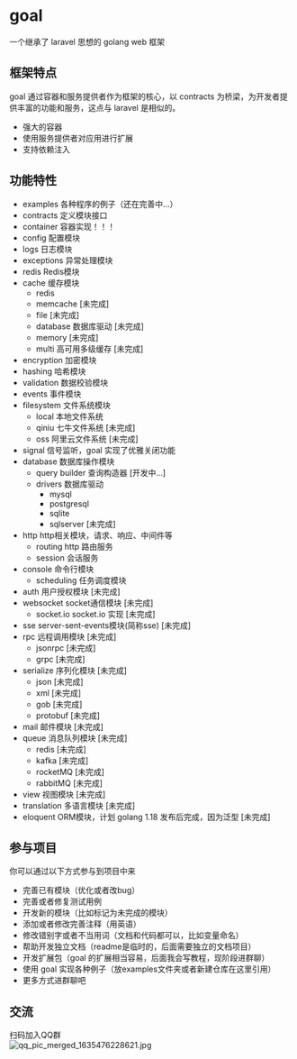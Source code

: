 # goal

一个继承了 laravel 思想的 golang web 框架

## 框架特点
goal 通过容器和服务提供者作为框架的核心，以 contracts 为桥梁，为开发者提供丰富的功能和服务，这点与 laravel 是相似的。
* 强大的容器
* 使用服务提供者对应用进行扩展
* 支持依赖注入

## 功能特性

* examples 各种程序的例子（还在完善中...）
* contracts 定义模块接口
* container 容器实现！！！
* config 配置模块
* logs 日志模块
* exceptions 异常处理模块
* redis Redis模块
* cache 缓存模块
  * redis
  * memcache [未完成]
  * file [未完成]
  * database 数据库驱动 [未完成]
  * memory [未完成]
  * multi 高可用多级缓存 [未完成]
* encryption 加密模块
* hashing 哈希模块
* validation 数据校验模块
* events 事件模块
* filesystem 文件系统模块
  * local 本地文件系统
  * qiniu 七牛文件系统 [未完成]
  * oss 阿里云文件系统 [未完成]
* signal 信号监听，goal 实现了优雅关闭功能
* database 数据库操作模块
  * query builder 查询构造器 [开发中...] 
  * drivers 数据库驱动
    * mysql
    * postgresql
    * sqlite
    * sqlserver [未完成]
* http http相关模块，请求、响应、中间件等
  * routing http 路由服务
  * session 会话服务
* console 命令行模块
  * scheduling 任务调度模块
* auth 用户授权模块 [未完成]
* websocket socket通信模块 [未完成]
  * socket.io socket.io 实现 [未完成]
* sse server-sent-events模块(简称sse) [未完成]
* rpc 远程调用模块 [未完成]
  * jsonrpc [未完成]
  * grpc [未完成]
* serialize 序列化模块 [未完成]
  * json [未完成]
  * xml [未完成]
  * gob [未完成]
  * protobuf [未完成]
* mail 邮件模块 [未完成]
* queue 消息队列模块 [未完成]
  * redis [未完成]
  * kafka [未完成]
  * rocketMQ [未完成]
  * rabbitMQ [未完成]
* view 视图模块 [未完成]
* translation 多语言模块 [未完成]
* eloquent ORM模块，计划 golang 1.18 发布后完成，因为泛型 [未完成]

## 参与项目

你可以通过以下方式参与到项目中来

* 完善已有模块（优化或者改bug）
* 完善或者修复测试用例
* 开发新的模块（比如标记为未完成的模块）
* 添加或者修改完善注释（用英语）
* 修改错别字或者不当用词（文档和代码都可以，比如变量命名）
* 帮助开发独立文档（readme是临时的，后面需要独立的文档项目）
* 开发扩展包（goal 的扩展相当容易，后面我会写教程，现阶段进群聊）
* 使用 goal 实现各种例子（放examples文件夹或者新建仓库在这里引用）
* 更多方式进群聊吧

## 交流

扫码加入QQ群  
![qq_pic_merged_1635476228621.jpg](https://i.loli.net/2021/10/29/dpLvehizJCX7EUN.jpg)
